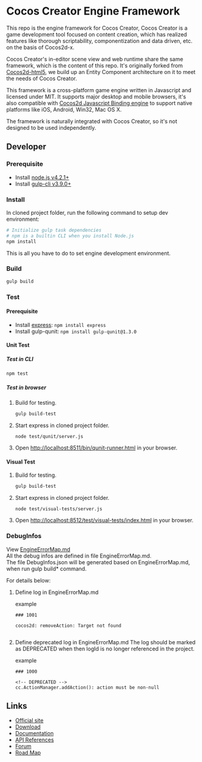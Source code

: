 # Cocos Creator Engine Framework

This repo is the engine framework for Cocos Creator, Cocos Creator is a game development tool focused on content creation, which has realized features like thorough scriptability, componentization and data driven, etc. on the basis of Cocos2d-x.

Cocos Creator's in-editor scene view and web runtime share the same framework, which is the content of this repo. It's originally forked from [Cocos2d-html5](https://github.com/cocos2d/cocos2d-html5/), we build up an Entity Component architecture on it to meet the needs of Cocos Creator. 

This framework is a cross-platform game engine written in Javascript and licensed under MIT. It supports major desktop and mobile browsers, it's also compatible with [Cocos2d Javascript Binding engine](https://github.com/cocos-creator/cocos2d-x-lite) to support native platforms like iOS, Android, Win32, Mac OS X.

The framework is naturally integrated with Cocos Creator, so it's not designed to be used independently.

## Developer

### Prerequisite

- Install [node.js v4.2.1+](https://nodejs.org/)
- Install [gulp-cli v3.9.0+](https://github.com/gulpjs/gulp/blob/master/docs/getting-started.md)

### Install

In cloned project folder, run the following command to setup dev environment:

```bash
# Initialize gulp task dependencies
# npm is a builtin CLI when you install Node.js
npm install
```

This is all you have to do to set engine development environment.

### Build

```bash
gulp build
```

### Test

#### Prerequisite

 - Install [express](http://expressjs.com/): `npm install express`
 - Install gulp-qunit: `npm install gulp-qunit@1.3.0`

#### Unit Test

##### Test in CLI

```bash
npm test
```

##### Test in browser

1. Build for testing. <br>

    ```bash
    gulp build-test
    ```

2. Start express in cloned project folder.

    ```
    node test/qunit/server.js
    ```

3. Open [http://localhost:8511/bin/qunit-runner.html](http://localhost:8511/bin/qunit-runner.html) in your browser.

#### Visual Test

1. Build for testing.<br>

    ```bash
    gulp build-test
    ```

2. Start express in cloned project folder.

    ```
    node test/visual-tests/server.js
    ```

3. Open [http://localhost:8512/test/visual-tests/index.html](http://localhost:8512/test/visual-tests/index.html) in your browser.

### DebugInfos  

View [EngineErrorMap.md](https://github.com/cocos-creator/engine/blob/master/EngineErrorMap.md)  
All the debug infos are defined in file EngineErrorMap.md.  
The file DebugInfos.json will be generated based on EngineErrorMap.md, when run gulp build* command.

For details below:

1. Define log in EngineErrorMap.md 

    example
    ```
    ### 1001  
      
    cocos2d: removeAction: Target not found
          
    ```

2. Define deprecated log in EngineErrorMap.md 
   The log should be marked as DEPRECATED when then logId is no longer referenced in the project.

    example
    ```
    ### 1000
      
    <!-- DEPRECATED -->
    cc.ActionManager.addAction(): action must be non-null  
    
    ```


## Links

* [Official site](http://cocos2d-x.org/creator)
* [Download](http://cocos2d-x.org/download)
* [Documentation](http://cocos2d-x.org/docs/editors_and_tools/creator/index.html)
* [API References](http://cocos2d-x.org/docs/api-ref/creator/v1.0/)
* [Forum](http://discuss.cocos2d-x.org/c/editors-and-tools/cocos-creator)
* [Road Map](http://discuss.cocos2d-x.org/t/cocos-creator-roadmap)
